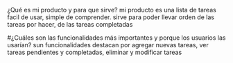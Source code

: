 ¿Qué es mi producto y para que sirve?
mi producto es una lista de tareas facil de usar, simple de comprender.
sirve para poder llevar orden de las tareas por hacer, de las tareas completadas

#¿Cuáles son las funcionalidades más importantes y porque los usuarios las usarían?
sun funcionalidades destacan por agregar nuevas tareas, ver tareas pendientes y completadas,
eliminar y modificar tareas
